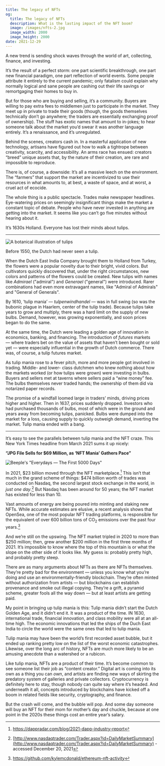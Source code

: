 ```yaml
---
title: The legacy of NFTs
og:
  title: The legacy of NFTs
  description: What is the lasting impact of the NFT boom?
  image: /images/nfts-2.jpg
  image_width: 2000
  image_height: 2000
date: 2021-12-29
---
```


A new trend is sending shock waves through the world of art, collecting, finance, and investing.

It’s the result of a perfect storm: one part scientific breakthrough, one part new financial paradigm, one part reflection of world events. Some people attribute it entirely to the current pandemic; only fatalism could explain why normally logical and sane people are cashing out their life savings or remortgaging their homes to buy in.

But for those who are buying and selling, it’s a community. Buyers are willing to pay extra fees to middlemen just to participate in the market. They meet up in private to trade their goods (though, the goods themselves technically don’t go anywhere; the traders are essentially exchanging proof of ownership). The stuff has exotic names that amount to in-jokes; to hear someone talk about the market you’d swear it was another language entirely. It’s a renaissance, and it’s unregulated.

Behind the scenes, creators cash in. In a masterful application of new technology, artisans have figured out how to walk a tightrope between creativity, scarcity, and accessibility. An arms race has ensued: creators “breed” unique assets that, by the nature of their creation, are rare and impossible to reproduce.

There is, of course, a downside: It’s all a massive leech on the environment. The “farmers” that support the market are incentivized to use their resources in what amounts to, at best, a waste of space, and at worst, a cruel act of ecocide.

The whole thing is a public spectacle. Trades make newspaper headlines. Eye-watering prices on seemingly insignificant things make the market a constant topic of debate. People who have never invested in anything are getting into the market. It seems like you can’t go five minutes without hearing about it.

It’s 1630s Holland. Everyone has lost their minds about tulips.

---

![A botanical illustration of tulips](/images/nfts-1.jpg)

Before 1550, the Dutch had never seen a tulip. 

When the Dutch East India Company brought them to Holland from Turkey, the flowers were a popular novelty due to their bright, vivid colors. But cultivators quickly discovered that, under the right circumstances, new colors and patterns of the flowers could be created. New tulips with names like _Admirael_ ("admiral") and _Generael_ ("general") were introduced. Rarer combinations had even more extravagant names, like "Admiral of Admirals" and "General of Generals".

By 1610, ‘tulip mania’ — _tulpenwindhandel_ — was in full swing (so was the bubonic plague in Haarlem, center of the tulip trade). Because tulips take years to grow and multiply, there was a hard limit on the supply of new bulbs. Demand, however, was growing exponentially, and soon prices began to do the same.

At the same time, the Dutch were leading a golden age of innovation in economics, banking, and financing. The introduction of _futures_ markets — where traders bet on the value of assets that haven’t been bought or sold yet — were especially influential in the growth of Dutch commerce. There was, of course, a tulip futures market.

As tulip mania rose to a fever pitch, more and more people got involved in trading. Middle- and lower- class dutchmen who knew nothing about how the markets worked (or how tulips were grown) were investing in bulbs. Buyers and sellers met at taverns where sellers paid a “wine money” fee. The bulbs themselves never traded hands; the ownership of them did via notarized paper records.

The promise of a windfall loomed large in traders’ minds, driving prices higher and higher. Then in 1637, prices suddenly dropped. Investors who had purchased thousands of bulbs, most of which were in the ground and years away from becoming tulips, panicked. Bulbs were dumped into the market for a loss, causing supply to quickly outweigh demand, inverting the market. Tulip mania ended with a bang.


---

It’s easy to see the parallels between tulip mania and the NFT craze. This New York Times headline from March 2021 sums it up nicely:

**“JPG File Sells for $69 Million, as ‘NFT Mania’ Gathers Pace”**

![Beeple's "Everydays — The First 5000 Days"](/images/nfts-2.jpg)

In 2021, $23 billion moved through the NFT marketplace.[^1] This isn’t that much in the grand scheme of things: $474 billion worth of trades was conducted on Nasdaq, the second largest stock exchange in the world, in _just one day_.[^2] But Nasdaq has been around for 50 years; the NFT market has existed for less than 10.

Vast amounts of energy are being poured into minting and staking new NFTs. While accurate estimates are elusive, a recent analysis shows that OpenSea, one of the most popular NFT trading platforms, is responsible for the equivalent of over 600 billion tons of CO<sub>2</sub> emissions over the past four years.[^3]

And we’re still on the upswing. The NFT market tripled in 2020 to more than $250 million; then, grew another $200 million in the first three months of 2021. It’s impossible to know where the top of this mountain is or what the slope on the other side of it looks like. My guess is: probably pretty high, and probably pretty steep.

There are as many arguments about NFTs as there are NFTs themselves. They’re pretty bad for the environment — unless you know what you’re doing and use an environmentally-friendly blockchain. They’re often minted without authorization from artists — but blockchains can establish provenance and smoke out illegal copying. They’re a grift, a pyramid scheme, greater fools all the way down — but at least artists are getting paid.

My point in bringing up tulip mania is this: Tulip mania didn’t start the Dutch Golden Age, and it didn’t end it. It was a product of the time. IN 1630, international trade, financial innovation, and class mobility were all at an all-time high. The economic innovations that led the ships of the Duch East India to circle the world were the same ones that led to tulip mania. 

Tulip mania may have been the world’s first recorded asset bubble, but it ended up ranking pretty low on the list of the worst economic catastrophes. Likewise, over the long arc of history, NFTs are much more likely to be an amusing anecdote than a watershed or a rubicon. 

Like tulip mania, NFTs are a product of their time. It’s become common to see someone list their job as “content creator.” Digital art is coming into its own as a thing you can _own_, and artists are finding new ways of skirting the predatory system of galleries and private collectors. Cryptocurrency is definitely here to stay, though nobody can quite say where it’s headed. And underneath it all, concepts introduced by blockchains have kicked off a boom in related fields like security, cryptography, and finance.

But the crash will come, and the bubble will pop. And some day someone will buy an NFT for their mom for mother’s day and chuckle, because at one point in the 2020s these things cost an entire year’s salary.


[^1]:
     <https://dappradar.com/blog/2021-dapp-industry-report>

[^2]:
     [http://www.nasdaqtrader.com/Trader.aspx?id=DailyMarketSummary](http://www.nasdaqtrader.com/Trader.aspx?id=DailyMarketSummary) - accessed December 20, 2021

[^3]:
     <https://github.com/kylemcdonald/ethereum-nft-activity>
